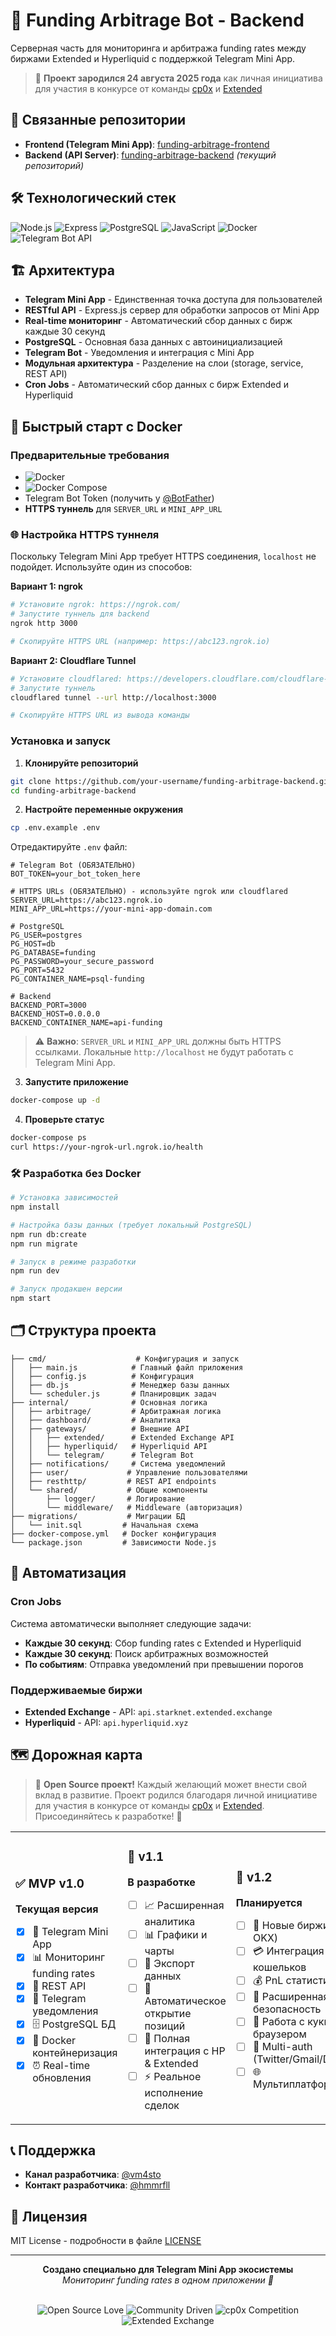 # 🚀 Funding Arbitrage Bot - Backend

Серверная часть для мониторинга и арбитража funding rates между биржами Extended и Hyperliquid с поддержкой Telegram Mini App.

> 📅 **Проект зародился 24 августа 2025 года** как личная инициатива для участия в конкурсе от команды [cp0x](https://t.me/c/1639919522/35731/39936) и [Extended](https://app.extended.exchange/)

## 🔗 Связанные репозитории

- **Frontend (Telegram Mini App)**: [funding-arbitrage-frontend](https://github.com/your-username/funding-arbitrage-frontend)
- **Backend (API Server)**: [funding-arbitrage-backend](https://github.com/your-username/funding-arbitrage-backend) *(текущий репозиторий)*

## 🛠️ Технологический стек

![Node.js](https://img.shields.io/badge/Node.js-43853D?style=for-the-badge&logo=node.js&logoColor=white)
![Express](https://img.shields.io/badge/Express.js-404D59?style=for-the-badge&logo=express&logoColor=white)
![PostgreSQL](https://img.shields.io/badge/PostgreSQL-316192?style=for-the-badge&logo=postgresql&logoColor=white)
![JavaScript](https://img.shields.io/badge/JavaScript-F7DF1E?style=for-the-badge&logo=javascript&logoColor=black)
![Docker](https://img.shields.io/badge/Docker-2496ED?style=for-the-badge&logo=docker&logoColor=white)
![Telegram Bot API](https://img.shields.io/badge/Telegram-2CA5E0?style=for-the-badge&logo=telegram&logoColor=white)

## 🏗️ Архитектура

- **Telegram Mini App** - Единственная точка доступа для пользователей
- **RESTful API** - Express.js сервер для обработки запросов от Mini App
- **Real-time мониторинг** - Автоматический сбор данных с бирж каждые 30 секунд
- **PostgreSQL** - Основная база данных с автоинициализацией
- **Telegram Bot** - Уведомления и интеграция с Mini App
- **Модульная архитектура** - Разделение на слои (storage, service, REST API)
- **Cron Jobs** - Автоматический сбор данных с бирж Extended и Hyperliquid

## 🚀 Быстрый старт с Docker

### Предварительные требования

- ![Docker](https://img.shields.io/badge/Docker-20.10+-2496ED?style=flat&logo=docker&logoColor=white)
- ![Docker Compose](https://img.shields.io/badge/Docker_Compose-1.29+-2496ED?style=flat&logo=docker&logoColor=white)
- Telegram Bot Token (получить у [@BotFather](https://t.me/botfather))
- **HTTPS туннель** для `SERVER_URL` и `MINI_APP_URL`

### 🌐 Настройка HTTPS туннеля

Поскольку Telegram Mini App требует HTTPS соединения, `localhost` не подойдет. Используйте один из способов:

**Вариант 1: ngrok**
```bash
# Установите ngrok: https://ngrok.com/
# Запустите туннель для backend
ngrok http 3000

# Скопируйте HTTPS URL (например: https://abc123.ngrok.io)
```

**Вариант 2: Cloudflare Tunnel**
```bash
# Установите cloudflared: https://developers.cloudflare.com/cloudflare-one/connections/connect-apps/install-and-setup/
# Запустите туннель
cloudflared tunnel --url http://localhost:3000

# Скопируйте HTTPS URL из вывода команды
```

### Установка и запуск

1. **Клонируйте репозиторий**
```bash
git clone https://github.com/your-username/funding-arbitrage-backend.git
cd funding-arbitrage-backend
```

2. **Настройте переменные окружения**
```bash
cp .env.example .env
```

Отредактируйте `.env` файл:
```env
# Telegram Bot (ОБЯЗАТЕЛЬНО)
BOT_TOKEN=your_bot_token_here

# HTTPS URLs (ОБЯЗАТЕЛЬНО) - используйте ngrok или cloudflared
SERVER_URL=https://abc123.ngrok.io
MINI_APP_URL=https://your-mini-app-domain.com

# PostgreSQL
PG_USER=postgres
PG_HOST=db
PG_DATABASE=funding
PG_PASSWORD=your_secure_password
PG_PORT=5432
PG_CONTAINER_NAME=psql-funding

# Backend
BACKEND_PORT=3000
BACKEND_HOST=0.0.0.0
BACKEND_CONTAINER_NAME=api-funding
```

> ⚠️ **Важно**: `SERVER_URL` и `MINI_APP_URL` должны быть HTTPS ссылками. Локальные `http://localhost` не будут работать с Telegram Mini App.

3. **Запустите приложение**
```bash
docker-compose up -d
```

4. **Проверьте статус**
```bash
docker-compose ps
curl https://your-ngrok-url.ngrok.io/health
```

### 🛠️ Разработка без Docker

```bash
# Установка зависимостей
npm install

# Настройка базы данных (требует локальный PostgreSQL)
npm run db:create
npm run migrate

# Запуск в режиме разработки
npm run dev

# Запуск продакшен версии
npm start
```

## 🗂️ Структура проекта

```
├── cmd/                    # Конфигурация и запуск
│   ├── main.js            # Главный файл приложения
│   ├── config.js          # Конфигурация
│   ├── db.js              # Менеджер базы данных
│   └── scheduler.js       # Планировщик задач
├── internal/              # Основная логика
│   ├── arbitrage/         # Арбитражная логика
│   ├── dashboard/         # Аналитика
│   ├── gateways/          # Внешние API
│   │   ├── extended/      # Extended Exchange API
│   │   ├── hyperliquid/   # Hyperliquid API
│   │   └── telegram/      # Telegram Bot
│   ├── notifications/     # Система уведомлений
│   ├── user/             # Управление пользователями
│   ├── resthttp/         # REST API endpoints
│   └── shared/           # Общие компоненты
│       ├── logger/       # Логирование
│       └── middleware/   # Middleware (авторизация)
├── migrations/           # Миграции БД
│   └── init.sql         # Начальная схема
├── docker-compose.yml   # Docker конфигурация
└── package.json         # Зависимости Node.js
```

## 🔄 Автоматизация

### Cron Jobs

Система автоматически выполняет следующие задачи:

- **Каждые 30 секунд**: Сбор funding rates с Extended и Hyperliquid
- **Каждые 30 секунд**: Поиск арбитражных возможностей
- **По событиям**: Отправка уведомлений при превышении порогов

### Поддерживаемые биржи

- **Extended Exchange** - API: `api.starknet.extended.exchange`
- **Hyperliquid** - API: `api.hyperliquid.xyz`

## 🗺️ Дорожная карта

> 🌟 **Open Source проект!** Каждый желающий может внести свой вклад в развитие. Проект родился благодаря личной инициативе для участия в конкурсе от команды [cp0x](https://t.me/c/1639919522/35731/39936) и [Extended](https://app.extended.exchange/). Присоединяйтесь к разработке! 🚀

<table>
<tr>
<td width="25%">

### ✅ **MVP v1.0**
**Текущая версия**

- [x] 📱 Telegram Mini App
- [x] 📊 Мониторинг funding rates
- [x] 🚀 REST API
- [x] 🔔 Telegram уведомления
- [x] 🗄️ PostgreSQL БД
- [x] 🐳 Docker контейнеризация
- [x] ⏰ Real-time обновления

</td>
<td width="25%">

### 🔄 **v1.1**
**В разработке**

- [ ] 📈 Расширенная аналитика
- [ ] 📊 Графики и чарты
- [ ] 📄 Экспорт данных
- [ ] 🎯 Автоматическое открытие позиций
- [ ] 🔗 Полная интеграция с HP & Extended
- [ ] ⚡ Реальное исполнение сделок

</td>
<td width="25%">

### 🚀 **v1.2**
**Планируется**

- [ ] 🏦 Новые биржи (Binance, OKX)
- [ ] 💳 Интеграция кошельков
- [ ] 💰 PnL статистика
- [ ] 🔐 Расширенная безопасность
- [ ] 🍪 Работа с куки и браузером
- [ ] 🔑 Multi-auth (Twitter/Gmail/Discord)
- [ ] 🌐 Мультиплатформенность

</td>
<td width="25%">

### 🌟 **v2.0**
**Будущее**

- [ ] 🔄 Spot арбитраж
- [ ] 🌐 DeFi интеграция
- [ ] 👥 Социальные функции
- [ ] 💎 Премиум подписка
- [ ] 🌍 Мультиязычность
- [ ] 🤖 AI-powered стратегии

</td>
</tr>
</table>

## 📞 Поддержка

- **Канал разработчика**: [@vm4sto](https://t.me/vm4sto)
- **Контакт разработчика**: [@hmmrfll](https://t.me/hmmrfll)

## 📄 Лицензия

MIT License - подробности в файле [LICENSE](LICENSE)

---

<div align="center">
  <strong>Создано специально для Telegram Mini App экосистемы</strong><br>
  <em>Мониторинг funding rates в одном приложении 📱</em><br><br>

  ![Open Source Love](https://img.shields.io/badge/Open%20Source-%E2%9D%A4-red?style=flat)
  ![Community Driven](https://img.shields.io/badge/Community-Driven-blue?style=flat)
  ![cp0x Competition](https://img.shields.io/badge/cp0x-Competition%20Entry-purple?style=flat)
  ![Extended Exchange](https://img.shields.io/badge/Extended-Exchange-orange?style=flat)
</div>
